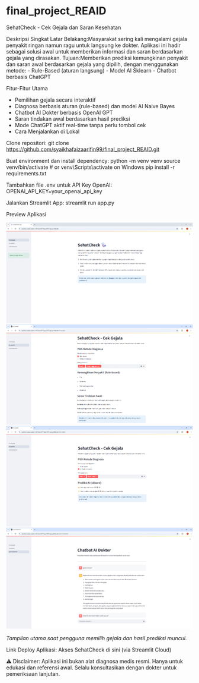 # final_project_REAID
SehatCheck - Cek Gejala dan Saran Kesehatan
    
Deskripsi Singkat
Latar Belakang:Masyarakat sering kali mengalami gejala penyakit ringan namun ragu untuk langsung ke dokter. Aplikasi ini hadir sebagai solusi awal untuk memberikan informasi dan saran berdasarkan gejala yang dirasakan.
Tujuan:Memberikan prediksi kemungkinan penyakit dan saran awal berdasarkan gejala yang dipilih, dengan menggunakan metode:
    - Rule-Based (aturan langsung)
    - Model AI Sklearn
    - Chatbot berbasis ChatGPT

Fitur-Fitur Utama
- Pemilihan gejala secara interaktif
- Diagnosa berbasis aturan (rule-based) dan model AI Naive Bayes
- Chatbot AI Dokter berbasis OpenAI GPT
- Saran tindakan awal berdasarkan hasil prediksi
- Mode ChatGPT aktif real-time tanpa perlu tombol cek
- Cara Menjalankan di Lokal

Clone repositori:
git clone https://github.com/syaikhafaizaarifin99/final_project_REAID.git

Buat environment dan install dependency:
python -m venv venv
source venv/bin/activate  # or venv\Scripts\activate on Windows
pip install -r requirements.txt

Tambahkan file .env untuk API Key OpenAI:
OPENAI_API_KEY=your_openai_api_key

Jalankan Streamlit App:
streamlit run app.py

Preview Aplikasi

![Tampilan depan](sehatcheck.png)
![Tampilan Rule based](aipredict-rulebased.png)
![Tampilan sklearn](aipredict-sklearn.png)
![Tampilan Chatbot](dokterbot.png)

*Tampilan utama saat pengguna memilih gejala dan hasil prediksi muncul.*


Link Deploy Aplikasi:
Akses SehatCheck di sini (via Streamlit Cloud)

⚠️ Disclaimer: Aplikasi ini bukan alat diagnosa medis resmi. Hanya untuk edukasi dan referensi awal. Selalu konsultasikan dengan dokter untuk pemeriksaan lanjutan.

